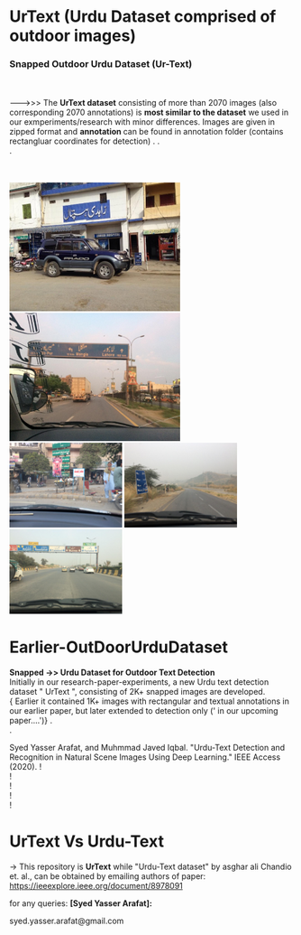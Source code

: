 # UrText    (Urdu Dataset comprised of outdoor images)


### Snapped Outdoor Urdu Dataset   (Ur-Text)
</b>
<br>
<br>--->>> The <b>UrText dataset</b> consisting of more than 2070 images (also corresponding 2070 annotations)  is <b>most similar to the dataset</b> we used in our exmperiments/research with minor differences. Images are given in zipped format and  <b>annotation </b> can be found in annotation folder (contains rectangluar coordinates for detection) </b>. 
.<br>
.<br>
<br>
<br>
<p>
  <img src="SampleImages/_UrTextV1_IMG_5523.jpg" width=303>
 <img src="SampleImages/_UrTextV1_IMG_5827.jpg" width=303>
  <br>
 <img src="SampleImages/_UrTextV1_IMG_2590.jpg" width=200>
<img src="SampleImages/_UrTextV1_IMG_2836.jpg" width=200>
  <img src="SampleImages/_UrTextV1_IMG_4126.jpg" width=200>
</p>

# Earlier-OutDoorUrduDataset
<b>Snapped ->> Urdu Dataset for Outdoor Text Detection </b><br>
Initially in our research-paper-experiments, a new Urdu text detection dataset " UrText ", consisting of 2K+ snapped images are developed. <br>{ Earlier it contained 1K+ images with rectangular and textual annotations  in our earlier paper, but later extended to detection only (' in our upcoming paper....')}
.<br>
.<br>

Syed Yasser Arafat, and Muhmmad Javed Iqbal. "Urdu-Text Detection and Recognition in Natural Scene Images Using Deep Learning." IEEE Access (2020).
!<br>
!<br>
!<br>
!<br>
!<br>
# UrText Vs Urdu-Text
-> This repository is <b>UrText</b> while "Urdu-Text dataset" by asghar ali Chandio et. al., can be obtained by emailing authors of paper: https://ieeexplore.ieee.org/document/8978091
<div>
  <p> for any queries: <b > [Syed Yasser Arafat]: <mailto:syed.yasser.arafat@gmail.com> </b> 
</p>
</div>
syed.yasser.arafat@gmail.com
